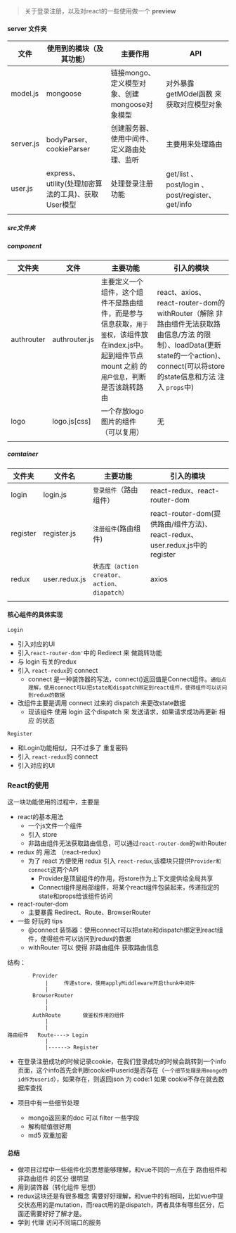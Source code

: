 > 关于登录注册，以及对react的一些使用做一个 **preview**


#### server 文件夹
| 文件 | 使用到的模块（及其功能） | 主要作用 | API |
| ------ | ------ | ------ | ----- |
| model.js | mongoose | 链接mongo、定义模型对象、创建mongoose对象模型 | 对外暴露getMOdel函数 来 获取对应模型对象 |
|server.js|bodyParser、cookieParser|创建服务器、使用中间件、定义路由处理、监听|主要用来处理路由|
|user.js  |   express、utility(处理加密算法的工具)、获取User模型|处理登录注册功能  | get/list 、post/login 、post/register、get/info| 
|  |  |  |  |

##### src文件夹
##### component
| 文件夹 | 文件 | 主要功能 | 引入的模块 |
| --- | --- | -- | -- |
| authrouter | authrouter.js | 主要定义一个组件，这个组件不是路由组件，而是参与信息获取，```用于鉴权```，该组件放在index.js中。起到组件节点 mount 之前 的 ```用户信息```，判断是否该跳转路由 |react、axios、react-router-dom的withRouter（解除 非路由组件无法获取路由信息/方法 的限制）、loadData(更新state的一个action)、connect(可以将store的state信息和方法 注入 ```props```中)|
|logo|logo.js[css]|一个存放logo图片的组件（可以复用）|无|
|  |  |  |  |

##### comtainer
|文件夹|文件名|主要功能|引入的模块|
| --- | --- | --- | --- |
| login | login.js | ```登录组件```（路由组件）|react-redux、react-router-dom|
|register | register.js | ```注册组件```(路由组件)|react-router-dom(提供路由/组件方法)、react-redux、user.redux.js中的 register
|redux|user.redux.js| ```状态库（action creator、action、diapatch）```|  axios
|  |  |  |  |
#### 核心组件的具体实现
```Login```
* 引入对应的UI
* 引入```react-router-dom'```中的 Redirect 来 做跳转功能
* 与 login 有关的redux 
* 引入 ```react-redux```的 connect
    * connect 是一种装饰器的写法，connect()返回值是Connect组件。```通俗点理解，使用connect可以把state和dispatch绑定到react组件，使得组件可以访问到redux的数据```
* 改组件主要是调用 connect 过来的 dispatch 来更改state数据
    * 现该组件 使用 login 这个dispatch 来 发送请求，如果请求成功再更新 相应 的状态

```Register```
* 和Login功能相似，只不过多了 重复密码 
* 引入 ```react-redux```的 connect
* 引入对应的UI


### React的使用
这一块功能使用的过程中，主要是 
* react的基本用法
    * 一个js文件一个组件
    * 引入 store
    * 非路由组件无法获取路由信息，可以通过```react-router-dom```的withRouter
* redux 的 用法 （react-redux）
     * 为了 react 方便使用 redux 引入 ```react-redux```,该模块只提供```Provider和connect```这两个API
        * Provider是顶层组件的作用，将store作为上下文提供给全局共享
        * Connect组件是局部组件，将某个react组件包装起来，传递指定的state和props给该组件访问
* react-router-dom
    * 主要暴露 Redirect、Route、BrowserRouter
* 一些 好玩的 tips
    * @connect 装饰器：使用connect可以把state和dispatch绑定到react组件，使得组件可以访问到redux的数据
    * withRouter 可以 使得 非路由组件 获取路由信息

结构：

```
        Provider
            |     传递store，使用applyMiddleware开启thunk中间件
            |
        BrowserRouter
            |
            |
        AuthRoute       做鉴权作用的组件
            |
            |
路由组件   Route----> Login          
            |
            |------> Register        

```
* 在登录注册成功的时候记录cookie，在我们登录成功的时候会跳转到一个info页面，这个info首先会判断cookie中userid是否存在（```一个细节处理是用mongo的id作为userid```），如果存在，则返回json 为 code:1 如果 cookie不存在就去数据库查找

* 项目中有一些细节处理
    * mongo返回来的doc 可以 filter 一些字段
    * 解构赋值很好用
    * md5 双重加密


#### 总结
* 做项目过程中一些组件化的思想能够理解，和vue不同的一点在于 路由组件和非路由组件 的区分 很明显
* 用到装饰器（转化组件 思想）
* redux这块还是有很多概念 需要好好理解，和vue中的有相同，比如vue中提交状态用的是mutation，而react用的是dispatch，两者具体有哪些区分，后面还需要好好了解才是。
* 学到 代理 访问不同端口的服务